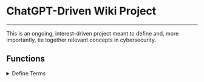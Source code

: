 # ChatGPT-Driven Wiki Project

---

This is an ongoing, interest-driven project meant to define and, more importantly, tie together relevant concepts in cybersecurity.

## Functions

  <details class="markdown" id="1" markdown="1">
  <summary>Define Terms</summary>
  
  1.  
  1.  Updating the project board
  1.  Pull Requests
  1.  How to Style Code

    </details>

  <details class="markdown" id="2" markdown="1">
  <summary>Link Pages</summary>
  
  1.  
  1.  Updating the project board
  1.  Pull Requests
  1.  How to Style Code

    </details>

